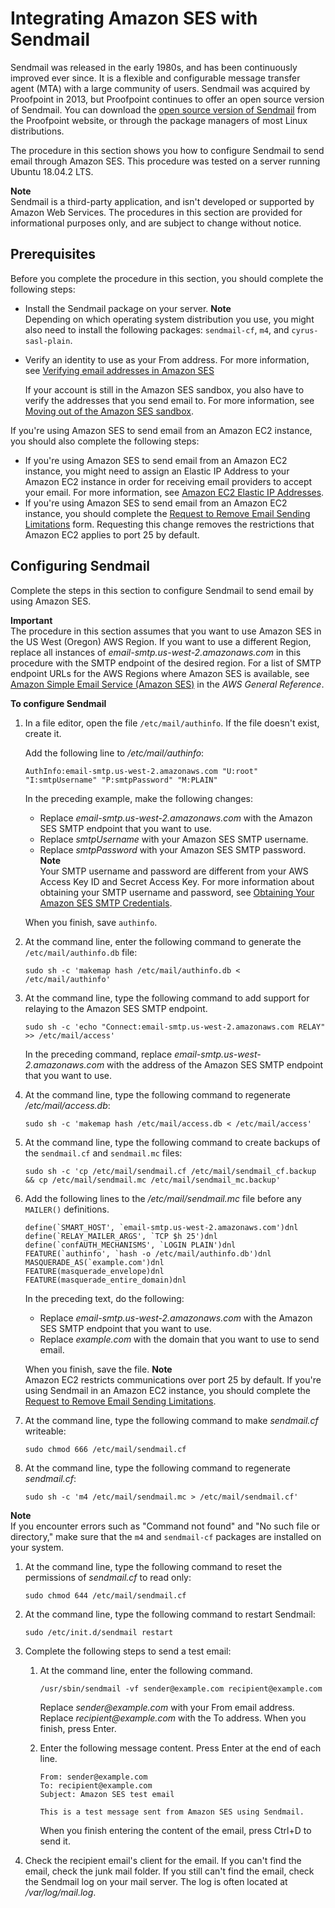 # Integrating Amazon SES with Sendmail<a name="send-email-sendmail"></a>

Sendmail was released in the early 1980s, and has been continuously improved ever since\. It is a flexible and configurable message transfer agent \(MTA\) with a large community of users\. Sendmail was acquired by Proofpoint in 2013, but Proofpoint continues to offer an open source version of Sendmail\. You can download the [open source version of Sendmail](https://www.proofpoint.com/us/open-source-email-solution) from the Proofpoint website, or through the package managers of most Linux distributions\.

The procedure in this section shows you how to configure Sendmail to send email through Amazon SES\. This procedure was tested on a server running Ubuntu 18\.04\.2 LTS\.

**Note**  
Sendmail is a third\-party application, and isn't developed or supported by Amazon Web Services\. The procedures in this section are provided for informational purposes only, and are subject to change without notice\.

## Prerequisites<a name="send-email-sendmail-prerequisites"></a>

Before you complete the procedure in this section, you should complete the following steps:
+ Install the Sendmail package on your server\. 
**Note**  
Depending on which operating system distribution you use, you might also need to install the following packages: `sendmail-cf`, `m4`, and `cyrus-sasl-plain`\.
+ Verify an identity to use as your From address\. For more information, see [Verifying email addresses in Amazon SES](verify-email-addresses.md)

  If your account is still in the Amazon SES sandbox, you also have to verify the addresses that you send email to\. For more information, see [Moving out of the Amazon SES sandbox](request-production-access.md)\.

If you're using Amazon SES to send email from an Amazon EC2 instance, you should also complete the following steps:
+ If you're using Amazon SES to send email from an Amazon EC2 instance, you might need to assign an Elastic IP Address to your Amazon EC2 instance in order for receiving email providers to accept your email\. For more information, see [Amazon EC2 Elastic IP Addresses](https://aws.amazon.com/articles/1346)\.
+ If you're using Amazon SES to send email from an Amazon EC2 instance, you should complete the [Request to Remove Email Sending Limitations](https://aws-portal.amazon.com/gp/aws/html-forms-controller/contactus/ec2-email-limit-rdns-request) form\. Requesting this change removes the restrictions that Amazon EC2 applies to port 25 by default\.

## Configuring Sendmail<a name="send-email-sendmail-procedure"></a>

Complete the steps in this section to configure Sendmail to send email by using Amazon SES\.

**Important**  
The procedure in this section assumes that you want to use Amazon SES in the US West \(Oregon\) AWS Region\. If you want to use a different Region, replace all instances of *email\-smtp\.us\-west\-2\.amazonaws\.com* in this procedure with the SMTP endpoint of the desired region\. For a list of SMTP endpoint URLs for the AWS Regions where Amazon SES is available, see [Amazon Simple Email Service \(Amazon SES\)](https://docs.aws.amazon.com/general/latest/gr/rande.html#ses_region) in the *AWS General Reference*\.

**To configure Sendmail**

1. In a file editor, open the file `/etc/mail/authinfo`\. If the file doesn't exist, create it\.

   Add the following line to */etc/mail/authinfo*:

   ```
   AuthInfo:email-smtp.us-west-2.amazonaws.com "U:root" "I:smtpUsername" "P:smtpPassword" "M:PLAIN"
   ```

   In the preceding example, make the following changes:
   + Replace *email\-smtp\.us\-west\-2\.amazonaws\.com* with the Amazon SES SMTP endpoint that you want to use\.
   + Replace *smtpUsername* with your Amazon SES SMTP username\.
   + Replace *smtpPassword* with your Amazon SES SMTP password\.
**Note**  
Your SMTP username and password are different from your AWS Access Key ID and Secret Access Key\. For more information about obtaining your SMTP username and password, see [Obtaining Your Amazon SES SMTP Credentials](smtp-credentials.md)\.

   When you finish, save `authinfo`\.

1. At the command line, enter the following command to generate the `/etc/mail/authinfo.db` file:

   ```
   sudo sh -c 'makemap hash /etc/mail/authinfo.db < /etc/mail/authinfo'
   ```

1. At the command line, type the following command to add support for relaying to the Amazon SES SMTP endpoint\.

   ```
   sudo sh -c 'echo "Connect:email-smtp.us-west-2.amazonaws.com RELAY" >> /etc/mail/access'
   ```

   In the preceding command, replace *email\-smtp\.us\-west\-2\.amazonaws\.com* with the address of the Amazon SES SMTP endpoint that you want to use\.

1. At the command line, type the following command to regenerate */etc/mail/access\.db*:

   ```
   sudo sh -c 'makemap hash /etc/mail/access.db < /etc/mail/access'
   ```

1. At the command line, type the following command to create backups of the `sendmail.cf` and `sendmail.mc` files:

   ```
   sudo sh -c 'cp /etc/mail/sendmail.cf /etc/mail/sendmail_cf.backup && cp /etc/mail/sendmail.mc /etc/mail/sendmail_mc.backup'
   ```

1. Add the following lines to the */etc/mail/sendmail\.mc* file before any `MAILER()` definitions\.

   ```
   define(`SMART_HOST', `email-smtp.us-west-2.amazonaws.com')dnl
   define(`RELAY_MAILER_ARGS', `TCP $h 25')dnl
   define(`confAUTH_MECHANISMS', `LOGIN PLAIN')dnl
   FEATURE(`authinfo', `hash -o /etc/mail/authinfo.db')dnl
   MASQUERADE_AS(`example.com')dnl
   FEATURE(masquerade_envelope)dnl
   FEATURE(masquerade_entire_domain)dnl
   ```

   In the preceding text, do the following:
   + Replace *email\-smtp\.us\-west\-2\.amazonaws\.com* with the Amazon SES SMTP endpoint that you want to use\.
   + Replace *example\.com* with the domain that you want to use to send email\.

   When you finish, save the file\.
**Note**  
Amazon EC2 restricts communications over port 25 by default\. If you're using Sendmail in an Amazon EC2 instance, you should complete the [Request to Remove Email Sending Limitations](https://aws-portal.amazon.com/gp/aws/html-forms-controller/contactus/ec2-email-limit-rdns-request)\.

1. At the command line, type the following command to make *sendmail\.cf* writeable:

   ```
   sudo chmod 666 /etc/mail/sendmail.cf
   ```

1. At the command line, type the following command to regenerate *sendmail\.cf*:

   ```
   sudo sh -c 'm4 /etc/mail/sendmail.mc > /etc/mail/sendmail.cf'
   ```
**Note**  
If you encounter errors such as "Command not found" and "No such file or directory," make sure that the `m4` and `sendmail-cf` packages are installed on your system\.

1. At the command line, type the following command to reset the permissions of *sendmail\.cf* to read only:

   ```
   sudo chmod 644 /etc/mail/sendmail.cf
   ```

1. At the command line, type the following command to restart Sendmail:

   ```
   sudo /etc/init.d/sendmail restart
   ```

1. Complete the following steps to send a test email:

   1. At the command line, enter the following command\.

      ```
      /usr/sbin/sendmail -vf sender@example.com recipient@example.com
      ```

      Replace *sender@example\.com* with your From email address\. Replace *recipient@example\.com* with the To address\. When you finish, press Enter\.

   1. Enter the following message content\. Press Enter at the end of each line\.

      ```
      From: sender@example.com
      To: recipient@example.com
      Subject: Amazon SES test email
      
      This is a test message sent from Amazon SES using Sendmail.
      ```

      When you finish entering the content of the email, press Ctrl\+D to send it\.

1. Check the recipient email's client for the email\. If you can't find the email, check the junk mail folder\. If you still can't find the email, check the Sendmail log on your mail server\. The log is often located at */var/log/mail\.log*\. 